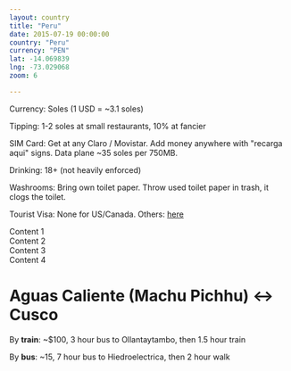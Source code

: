 ```yaml
---
layout: country
title: "Peru"
date: 2015-07-19 00:00:00
country: "Peru"
currency: "PEN"
lat: -14.069839
lng: -73.029068
zoom: 6

---
```


Currency: Soles (1 USD = ~<span data-currency="{{ page.currency }}" 
  id="currency">3.1</span> soles)

Tipping: 1-2 soles at small restaurants, 10% at fancier

SIM Card: Get at any Claro / Movistar. Add money anywhere with "recarga aqui" 
signs. Data plane ~35 soles per 750MB.

Drinking: 18+ (not heavily enforced)

Washrooms: Bring own toilet paper. Throw used toilet paper in trash, it clogs 
the toilet.

Tourist Visa: None for US/Canada. Others: 
[here](http://www.limaeasy.com/peru-info/peruvian-visa)

<div id="cities-meta">
</div>

<div id="routes-meta">
  <div class="route" data-origin="Lima, Peru" data-destination="Ica, Peru">
    Content 1
  </div>
  <div class="route" data-origin="Ica, Peru" data-destination="Arequipa, 
    Peru">
    Content 2
  </div>
  <div class="route" data-origin="Arequipa, Peru" data-destination="Cusco, 
    Peru">
    Content 3
  </div>
  <div class="route" data-origin="Cusco, Peru" data-destination="Puno, 
    Peru">
    Content 4
  </div>
  <div class="polyline" data-start-lat="-13.534999" data-start-lng="-71.966987" 
      data-end-lat="-13.132782" data-end-lng="-72.520423">
      <h1>Aguas Caliente (Machu Pichhu) <-> Cusco</h1>
      <p>By <strong>train</strong>: ~$100, 3 hour bus to Ollantaytambo, then 1.5 
      hour train</p>
      <p>By <strong>bus</strong>: ~15, 7 hour bus to Hiedroelectrica, then 2 
  hour walk</p>
  </div>
</div>
